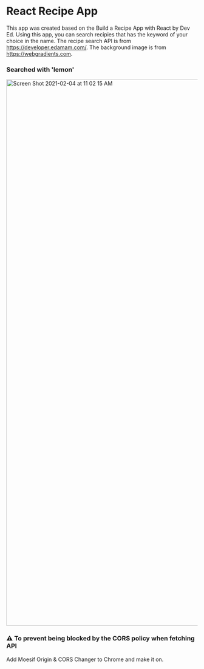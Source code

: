 # React Recipe App
This app was created based on the Build a Recipe App with React by Dev Ed.
Using this app, you can search recipies that has the keyword of your choice in the name.
The recipe search API is from https://developer.edamam.com/.
The background image is from https://webgradients.com.

### Searched with 'lemon'
<img width="1440" alt="Screen Shot 2021-02-04 at 11 02 15 AM" src="https://user-images.githubusercontent.com/41644259/106919841-811c0b80-66d8-11eb-9b52-f199b623513e.png">

### ⚠️ To prevent being blocked by the CORS policy when fetching API

Add Moesif Origin & CORS Changer to Chrome and make it on.
